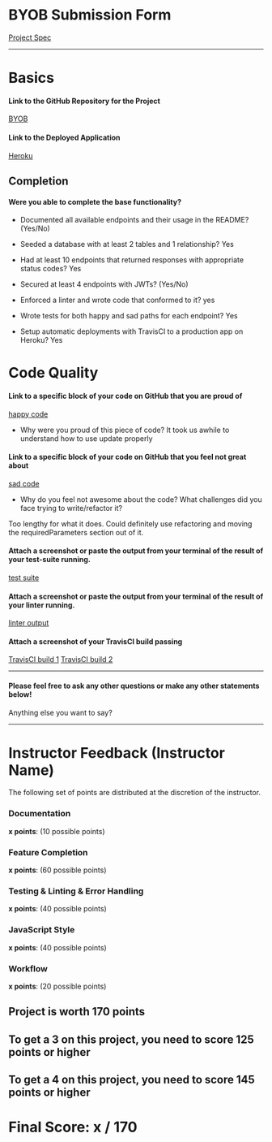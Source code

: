 # BYOB Submission Form

[Project Spec](http://frontend.turing.io/projects/build-your-own-backend.html)

------

# Basics

#### Link to the GitHub Repository for the Project
[BYOB](https://github.com/OphDub/BYOB)

#### Link to the Deployed Application
[Heroku](http://ven-con.herokuapp.com/)


## Completion

#### Were you able to complete the base functionality?

* Documented all available endpoints and their usage in the README?
(Yes/No)

* Seeded a database with at least 2 tables and 1 relationship?
Yes

* Had at least 10 endpoints that returned responses with appropriate status codes?
Yes

* Secured at least 4 endpoints with JWTs?
(Yes/No)

* Enforced a linter and wrote code that conformed to it?
yes

* Wrote tests for both happy and sad paths for each endpoint?
Yes

* Setup automatic deployments with TravisCI to a production app on Heroku?
Yes

# Code Quality

#### Link to a specific block of your code on GitHub that you are proud of
[happy code](https://github.com/OphDub/BYOB/blob/master/server.js#L181-L198)

* Why were you proud of this piece of code?
It took us awhile to understand how to use update properly

#### Link to a specific block of your code on GitHub that you feel not great about
[sad code](https://github.com/OphDub/BYOB/blob/master/server.js#L150-L179)

* Why do you feel not awesome about the code? What challenges did you face trying to write/refactor it?

Too lengthy for what it does. Could definitely use refactoring and moving the requiredParameters section out of it.

#### Attach a screenshot or paste the output from your terminal of the result of your test-suite running.

[test suite](https://i.imgur.com/Pmd5ZOB.png)

#### Attach a screenshot or paste the output from your terminal of the result of your linter running.

[linter output](https://i.imgur.com/L7mTLgD.png)

#### Attach a screenshot of your TravisCI build passing

[TravisCI build 1](https://i.imgur.com/lyhc8vE.png)
[TravisCI build 2](https://i.imgur.com/mPj92hI.png)

-----

#### Please feel free to ask any other questions or make any other statements below!

Anything else you want to say?

-----


# Instructor Feedback (Instructor Name)

The following set of points are distributed at the discretion of the instructor.

### Documentation

**x points**: (10 possible points)

### Feature Completion

**x points**: (60 possible points)

### Testing & Linting & Error Handling

**x points**: (40 possible points)

### JavaScript Style

**x points**: (40 possible points)

### Workflow

**x points**: (20 possible points)

## Project is worth 170 points

## To get a 3 on this project, you need to score 125 points or higher
## To get a 4 on this project, you need to score 145 points or higher

# Final Score: x / 170

